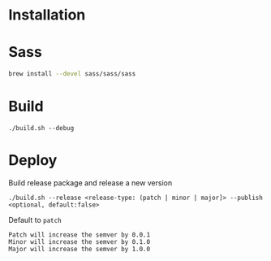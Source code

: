 # Installation

# Sass 
```bash
brew install --devel sass/sass/sass
```

# Build
```
./build.sh --debug
```

# Deploy

Build release package and release a new version
```
./build.sh --release <release-type: (patch | minor | major]> --publish <optional, default:false>
```
Default to `patch`

```
Patch will increase the semver by 0.0.1
Minor will increase the semver by 0.1.0
Major will increase the semver by 1.0.0
```